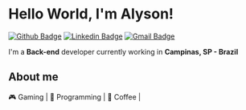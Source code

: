 # Hello World, I'm Alyson!
[![Github Badge](https://img.shields.io/badge/-Github-000?style=flat-square&logo=Github&logoColor=white&link=https://github.com/alyson1907)](https://github.com/alyson1907)
[![Linkedin Badge](https://img.shields.io/badge/-LinkedIn-blue?style=flat-square&logo=Linkedin&logoColor=white&link=https://www.linkedin.com/in/alysonmaruyama/)](https://www.linkedin.com/in/alysonmaruyama/)
[![Gmail Badge](https://img.shields.io/badge/-Gmail-c14438?style=flat-square&logo=Gmail&logoColor=white&link=mailto:alyson1907@gmail.com)](mailto:alyson1907@gmail.com)


I'm a **Back-end** developer currently working in **Campinas, SP - Brazil**

## About me 

:video_game: Gaming | :blue_heart: Programming | :brown_heart: Coffee | 
